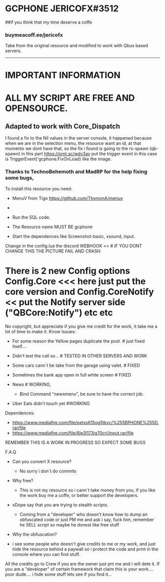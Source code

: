 # GCPHONE  JERICOFX#3512

##if you think that my time deserve a coffe
### buymeacoff.ee/jericofx

Take from the original resource and modified to work with Qbus based servers.


------------

# IMPORTANT INFORMATION

# ALL MY SCRIPT ARE FREE AND OPENSOURCE.

## Adapted to work with Core_Dispatch

I found a fix to the Nil values in the server console, it happened because when we are in the selection menu, the resource want an id, at that momento we dont have that, so the fix i found is going to the rs-spawn (qb-spawn) in this part https://prnt.sc/wdv3av  put the trigger event in this case is  TriggerEvent('gcphone:FixOnLoad)  like the image.

### Thanks to TechnoBehemoth and MadRP for the help fixing some bugs,

To install this resource you need:


 * MenuV from Tigo https://github.com/ThymonA/menuv 
 * 
* Run the SQL code.

* The Resource name MUST BE gcphone

* Start the dependences like Screenshot-basic, xsound, input.

Change in the config.lua the discord WEBHOOK << # IF YOU DONT CHANGE THIS THE PICTURE FAIL AND CRASH

# There is 2 new Config options Config.Core <<< here just put the core version and Config.CoreNotify << put the Notify server side ("QBCore:Notify") etc etc

No copyright, but appreciate if you give me credit for the work, it take me a lot of time to make it. Know Issues:


* For some reason the Yellow pages duplicate the post. # just fixed itself....

* Didn't test the call so... # TESTED IN OTHER SERVERS AND WORK 

* Some cars cann´t be take from the  garage using valet. # FIXED

* Sometimes the bank app open in full white screen # FIXED

* News # WORKING, 
  - Bind Command "newsmenu", be sure to have the correct job.

* Uber Eats didn't touch yet #WORKING





Dependences:
* https://www.mediafire.com/file/petxs615og5tkvc/%255BPHONE%255D.rar/file
* https://www.mediafire.com/file/6je3l173jg70cri/input.rar/file

REMEMBER THIS IS A WORK IN PROGRESS SO EXPECT SOME BUGS


F.A.Q
* Can you convert X resource?
  - No sorry i don´t do commits
  
* Why free?
  - This is not my resource so i cann´t take money from you, if you like the work buy me a coffe, or better support the developers.
  
* xDope say that you are trying to stealth scripts.
  - Coming from a "developer" who doesn't know how to dump an obfuscated code or just PM me and ask i say, fuck him, remember he SELL script so maybe he donest like free stuff
 
 * Why the obfuscation?
  - i see some people who doesn't give credits to me or my work, and just hide the resource behind a paywall so i protect the code and print in the console where you can find stuff.


All the credits go to Crew if you are the owner just pm me and i will dete it.
If you are a "developer" of certain framework that claim this is your work.... poor dude.... i hide some stuff lets see if you find it...
